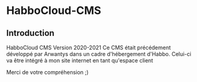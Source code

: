 # HabboCloud-CMS
## Introduction
HabboCloud CMS Version 2020-2021
Ce CMS était précédement développé par Arwantys dans un cadre d'hébergement d'Habbo.
Celui-ci va être intégré à mon site internet en tant qu'espace client

Merci de votre compréhension ;)
